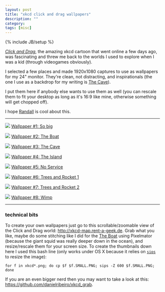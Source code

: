 ```yaml
---
layout: post
title: "xkcd click and drag wallpapers"
description: ""
category: 
tags: [misc]
---
```

{% include JB/setup %}


_[Click and Drag](http://xkcd.com/1110/)_, the amazing xkcd cartoon that went online a few days ago, was fascinating and threw me back to the worlds I used to explore when I was a kid (through videogames obviously).

I selected a few places and made 1920x1080 captures to use as wallpapers for my 24" monitor. They're clean, not distracting, and inspirationals (the one I use as a backdrop for my writing is [The Cave](https://dl.dropbox.com/u/179731/xkcd_click_and_drag_cave.png)).

I put them here if anybody else wants to use them as well (you can rescale them to fit your desktop as long as it's 16:9 like mine, otherwise something will get chopped off).

I hope [Randall](http://xkcd.com/about/) is cool about this.

*****

![](https://dl.dropbox.com/u/179731/xkcd_click_and_drag_big.png.THUMBNAIL.PNG)
[Wallpaper #1: So big](https://dl.dropbox.com/u/179731/xkcd_click_and_drag_big.png)

![](https://dl.dropbox.com/u/179731/xkcd_click_and_drag_boat.png.THUMBNAIL.PNG)
[Wallpaper #2: The Boat](https://dl.dropbox.com/u/179731/xkcd_click_and_drag_boat.png)

![](https://dl.dropbox.com/u/179731/xkcd_click_and_drag_cave.png.THUMBNAIL.PNG)
[Wallpaper #3: The Cave](https://dl.dropbox.com/u/179731/xkcd_click_and_drag_cave.png)

![](https://dl.dropbox.com/u/179731/xkcd_click_and_drag_island.png.THUMBNAIL.PNG)
[Wallpaper #4: The Island](https://dl.dropbox.com/u/179731/xkcd_click_and_drag_island.png)

![](https://dl.dropbox.com/u/179731/xkcd_click_and_drag_noservice.png.THUMBNAIL.PNG)
[Wallpaper #5: No Service](https://dl.dropbox.com/u/179731/xkcd_click_and_drag_noservice.png)

![](https://dl.dropbox.com/u/179731/xkcd_click_and_drag_rocket1.png.THUMBNAIL.PNG)
[Wallpaper #6: Trees and Rocket 1](https://dl.dropbox.com/u/179731/xkcd_click_and_drag_rocket1.png)

![](https://dl.dropbox.com/u/179731/xkcd_click_and_drag_rocket2.png.THUMBNAIL.PNG)
[Wallpaper #7: Trees and Rocket 2](https://dl.dropbox.com/u/179731/xkcd_click_and_drag_rocket2.png)

![](https://dl.dropbox.com/u/179731/xkcd_click_and_drag_wimp.png.THUMBNAIL.PNG)
[Wallpaper #8: Wimp](https://dl.dropbox.com/u/179731/xkcd_click_and_drag_wimp.png)

****

### technical bits ###

To create your own wallpapers just go to this scrollable/zoomable view of the Click and Drag world: <http://xkcd-map.rent-a-geek.de>. Grab what you like, maybe do some stitching like I did for the [The Boat](https://dl.dropbox.com/u/179731/xkcd_click_and_drag_boat.png) using Pixelmator (because the giant squid was really deeper down in the ocean), and resize/rescale them for your screen size. To create the thumbnails down here I used this bash line (only works under OS X because it relies on [`sips`](https://developer.apple.com/library/mac/#documentation/Darwin/Reference/ManPages/man1/sips.1.html) to resize the image):

    for f in xkcd*.png; do cp $f $f.SMALL.PNG; sips -Z 600 $f.SMALL.PNG; done

If you are an even bigger nerd then you may want to take a look at this: <https://github.com/danielribeiro/xkcd_grab>.